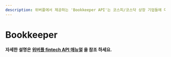 ```yaml
---
description: 위버플에서 제공하는 'Bookkeeper API'는 코스피/코스닥 상장 기업들에 대한 재무정보를 제공 합니다.
---
```


# Bookkeeper

#### 자세한 설명은 [위버플 fintech API 매뉴얼](https://developers.koscom.co.kr/resources/documentation/Uberple%20Fintech%20API_sandbox.pdf) 을 참조 하세요.



